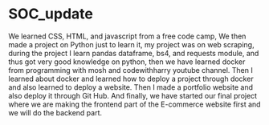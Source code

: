 # SOC_update

We learned CSS, HTML, and javascript from a free code camp, We then made a project on Python just to learn it, my project was on web scraping, during the project I learn pandas dataframe, bs4, and requests module, and thus got very good knowledge on python, then we have learned docker from programming with mosh and codewithharry youtube channel. Then I learned about docker and learned how to deploy a project through docker and also learned to deploy a website. Then I made a portfolio website and also deploy it through Git Hub. And finally, we have started our final project where we are making the frontend part of the E-commerce website first and we will do the backend part.
